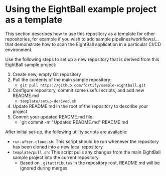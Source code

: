 # Using the EightBall example project as a template

This section describes how to use this repository as a template for other repositories,
for example if you wish to add sample pipelines/workflows/... that demonstrate how to 
scan the EightBall application in a particular CI/CD environment.

Use the following steps to set up a new repository that is derived from this EightBall sample project:

1. Create new, empty Git repository
2. Pull the contents of the main sample repository:
    * `git pull https://github.com/fortify/sample-eightball.git`  
3. Configure repository, commit some useful scripts, and add new README.md
    * `template/setup-derived.sh`
4. Update README.md in the root of the repository to describe your project
5. Commit your updated README.md file:
    * `git commit -m "Updated README.md" README.md
	
After initial set-up, the following utility scripts are available:
* `run-after-clone.sh`: This script should be run whenever the repository has been cloned into a new local repository
* `template/pull.sh`: This script pulls any changes from the main EightBall sample project into the current repository
    * Based on `.gitattributes` in the repository root, README.md will be ignored during merges





